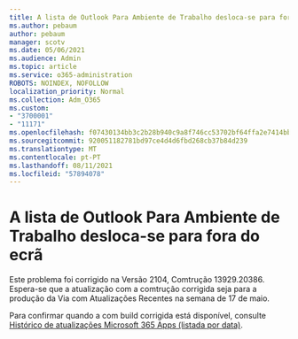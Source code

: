 ```yaml
---
title: A lista de Outlook Para Ambiente de Trabalho desloca-se para fora do ecrã
ms.author: pebaum
author: pebaum
manager: scotv
ms.date: 05/06/2021
ms.audience: Admin
ms.topic: article
ms.service: o365-administration
ROBOTS: NOINDEX, NOFOLLOW
localization_priority: Normal
ms.collection: Adm_O365
ms.custom:
- "3700001"
- "11171"
ms.openlocfilehash: f07430134bb3c2b28b940c9a8f746cc53702bf64ffa2e7414bb74861239b914f
ms.sourcegitcommit: 920051182781bd97ce4d4d6fbd268cb37b84d239
ms.translationtype: MT
ms.contentlocale: pt-PT
ms.lasthandoff: 08/11/2021
ms.locfileid: "57894078"
---
```

# <a name="autocomplete-list-scrolls-off-the-screen-in-outlook-desktop"></a>A lista de Outlook Para Ambiente de Trabalho desloca-se para fora do ecrã

Este problema foi corrigido na Versão 2104, Comtrução 13929.20386. Espera-se que a atualização com a comtrução corrigida seja para a produção da Via com Atualizações Recentes na semana de 17 de maio. 

Para confirmar quando a com build corrigida está disponível, consulte [Histórico de atualizações Microsoft 365 Apps (listada por data)](https://docs.microsoft.com/officeupdates/update-history-microsoft365-apps-by-date).